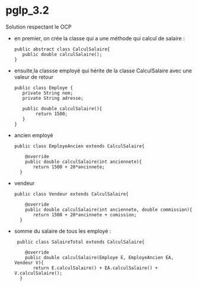 # pglp_3.2

Solution respectant le OCP


  - en premier, on crée la classe qui a une méthode qui calcul de salaire :
      
        public abstract class CalculSalaire{
           public double calculSalaire();
        }
  
  - ensuite,la classse employé qui hérite de la classe CalculSalaire avec une valeur de retour
  
        public class Employe {
           private String nom;
           private String adresse;
           
           public double calculSalaire(){
                return 1500;
           }
        }

   - ancien employé
   
         public class EmployeAncien extends CalculSalaire{
              
             @override
             public double calculSalaire(int anciennete){
                return 1500 + 20*ancinnete;
           }
           
   - vendeur
   
         public class Vendeur extends CalculSalaire{
              
             @override
             public double calculSalaire(int anciennete, double commission){
                return 1500 + 20*ancinnete + comission;
           }
    
   - somme du salaire de tous les employé :
   
          public class SalaireTotal extends CalculSalaire{
              
             @override
             public double calculSalaire(Employe E, EmployeAncien EA, Vendeur V){
                return E.calculSalaire() + EA.calculSalaire() + V.calculSalaire();
           }
   
